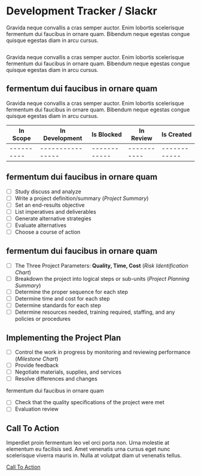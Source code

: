 # Development Tracker / Slackr

Gravida neque convallis a cras semper auctor. Enim lobortis scelerisque fermentum dui faucibus in ornare quam. Bibendum neque egestas congue quisque egestas diam in arcu cursus.

<img>

Gravida neque convallis a cras semper auctor. Enim lobortis scelerisque fermentum dui faucibus in ornare quam. Bibendum neque egestas congue quisque egestas diam in arcu cursus.

## fermentum dui faucibus in ornare quam

Gravida neque convallis a cras semper auctor. Enim lobortis scelerisque fermentum dui faucibus in ornare quam. Bibendum neque egestas congue quisque egestas diam in arcu cursus.

| In Scope | In Development | Is Blocked | In Review | Is Created |
|----------|----------------|------------|-----------|------------|
|----------|----------------|------------|-----------|------------|

## fermentum dui faucibus in ornare quam

- [ ]  Study discuss and analyze
- [ ]  Write a project definition/summary (*Project Summary*)
- [ ]  Set an end-results objective
- [ ]  List imperatives and deliverables
- [ ]  Generate alternative strategies
- [ ]  Evaluate alternatives
- [ ]  Choose a course of action

## fermentum dui faucibus in ornare quam

- [ ]  The Three Project Parameters: **Quality, Time, Cost** (*Risk Identification Chart*)
- [ ]  Breakdown the project into logical steps or sub-units (*Project Planning Summary*)
- [ ]  Determine the proper sequence for each step
- [ ]  Determine time and cost for each step
- [ ]  Determine standards for each step
- [ ]  Determine resources needed, training required, staffing, and any policies or procedures

## Implementing the Project Plan

- [ ]  Control the work in progress by monitoring and reviewing performance (*Milestone Chart*)
- [ ]  Provide feedback
- [ ]  Negotiate materials, supplies, and services
- [ ]  Resolve differences and changes

fermentum dui faucibus in ornare quam

- [ ]  Check that the quality specifications of the project were met
- [ ]  Evaluation review

## Call To Action

Imperdiet proin fermentum leo vel orci porta non. Urna molestie at elementum eu facilisis sed. Amet venenatis urna cursus eget nunc scelerisque viverra mauris in. Nulla at volutpat diam ut venenatis tellus.

[Call To Action](https://slickdeals.net)
